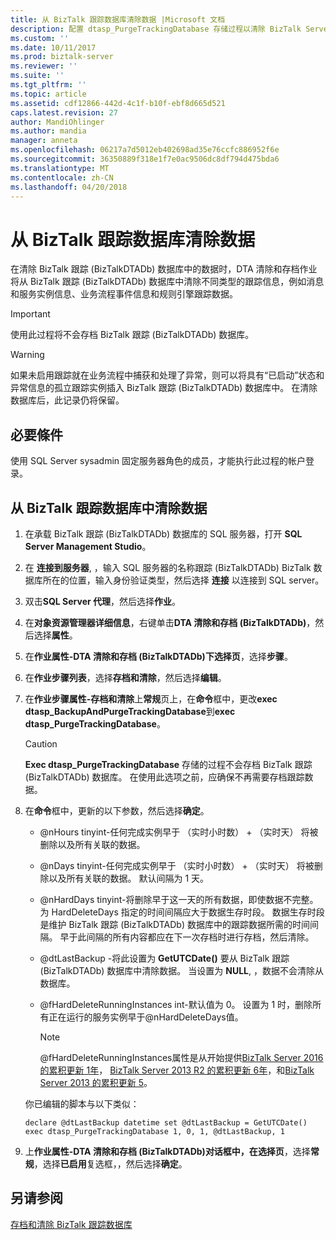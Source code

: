 ```yaml
---
title: 从 BizTalk 跟踪数据库清除数据 |Microsoft 文档
description: 配置 dtasp_PurgeTrackingDatabase 存储过程以清除 BizTalk Server 中的跟踪数据库 (BizTalkDTADB)
ms.custom: ''
ms.date: 10/11/2017
ms.prod: biztalk-server
ms.reviewer: ''
ms.suite: ''
ms.tgt_pltfrm: ''
ms.topic: article
ms.assetid: cdf12866-442d-4c1f-b10f-ebf8d665d521
caps.latest.revision: 27
author: MandiOhlinger
ms.author: mandia
manager: anneta
ms.openlocfilehash: 06217a7d5012eb402698ad35e76ccfc886952f6e
ms.sourcegitcommit: 36350889f318e1f7e0ac9506dc8df794d475bda6
ms.translationtype: MT
ms.contentlocale: zh-CN
ms.lasthandoff: 04/20/2018
---
```

# <a name="purge-data-from-the-biztalk-tracking-database"></a>从 BizTalk 跟踪数据库清除数据
在清除 BizTalk 跟踪 (BizTalkDTADb) 数据库中的数据时，DTA 清除和存档作业将从 BizTalk 跟踪 (BizTalkDTADb) 数据库中清除不同类型的跟踪信息，例如消息和服务实例信息、业务流程事件信息和规则引擎跟踪数据。  
  
> [!IMPORTANT]
>  使用此过程将不会存档 BizTalk 跟踪 (BizTalkDTADb) 数据库。  
  
> [!WARNING]
>  如果未启用跟踪就在业务流程中捕获和处理了异常，则可以将具有“已启动”状态和异常信息的孤立跟踪实例插入 BizTalk 跟踪 (BizTalkDTADb) 数据库中。 在清除数据库后，此记录仍将保留。  
  
## <a name="prerequisites"></a>必要條件  
使用 SQL Server sysadmin 固定服务器角色的成员，才能执行此过程的帐户登录。  
  
## <a name="purge-data-from-the-biztalk-tracking-database"></a>从 BizTalk 跟踪数据库中清除数据  
  
1.  在承载 BizTalk 跟踪 (BizTalkDTADb) 数据库的 SQL 服务器，打开 **SQL Server Management Studio**。 
  
2.  在 **连接到服务器**, ，输入 SQL 服务器的名称跟踪 (BizTalkDTADb) BizTalk 数据库所在的位置，输入身份验证类型，然后选择 **连接** 以连接到 SQL server。 
  
3.  双击**SQL Server 代理**，然后选择**作业**。  
  
4.  在**对象资源管理器详细信息**，右键单击**DTA 清除和存档 (BizTalkDTADb)**，然后选择**属性**。  
  
5.  在**作业属性-DTA 清除和存档 (BizTalkDTADb)**下**选择页**，选择**步骤**。  
  
6.  在**作业步骤列表**，选择**存档和清除**，然后选择**编辑**。  
  
7.  在**作业步骤属性-存档和清除**上**常规**页上，在**命令**框中，更改**exec dtasp_BackupAndPurgeTrackingDatabase**到**exec dtasp_PurgeTrackingDatabase**。  
  
    > [!CAUTION]
    >  **Exec dtasp_PurgeTrackingDatabase** 存储的过程不会存档 BizTalk 跟踪 (BizTalkDTADb) 数据库。 在使用此选项之前，应确保不再需要存档跟踪数据。  
  
8.  在**命令**框中，更新的以下参数，然后选择**确定**。  
  
    -   @nHours tinyint-任何完成实例早于 （实时小时数） + （实时天） 将被删除以及所有关联的数据。  
  
    -   @nDays tinyint-任何完成实例早于 （实时小时数） + （实时天） 将被删除以及所有关联的数据。 默认间隔为 1 天。  
  
    -   @nHardDays tinyint-将删除早于这一天的所有数据，即使数据不完整。 为 HardDeleteDays 指定的时间间隔应大于数据生存时段。 数据生存时段是维护 BizTalk 跟踪 (BizTalkDTADb) 数据库中的跟踪数据所需的时间间隔。 早于此间隔的所有内容都应在下一次存档时进行存档，然后清除。  
  
    -   @dtLastBackup -将此设置为 **GetUTCDate()** 要从 BizTalk 跟踪 (BizTalkDTADb) 数据库中清除数据。 当设置为 **NULL**, ，数据不会清除从数据库。  

    -  @fHardDeleteRunningInstances int-默认值为 0。 设置为 1 时，删除所有正在运行的服务实例早于@nHardDeleteDays值。  
    
        > [!NOTE] 
        > @fHardDeleteRunningInstances属性是从开始提供[BizTalk Server 2016 的累积更新 1年](https://support.microsoft.com/help/3208238/cumulative-update-1-for-microsoft-biztalk-server-2016)， [BizTalk Server 2013 R2 的累积更新 6年](https://support.microsoft.com/en-us/help/4020020/cumulative-update-package-6-for-biztalk-server-2013-r2)，和[BizTalk Server 2013 的累积更新 5](https://support.microsoft.com/help/3194301/cumulative-update-5-for-biztalk-server-2013)。   

    你已编辑的脚本与以下类似：  
  
    ```  
    declare @dtLastBackup datetime set @dtLastBackup = GetUTCDate() exec dtasp_PurgeTrackingDatabase 1, 0, 1, @dtLastBackup, 1  
    ```  
    
9. 上**作业属性-DTA 清除和存档 (BizTalkDTADb)**对话框中，在**选择页**，选择**常规**，选择**已启用**复选框，，然后选择**确定**。  
  
## <a name="see-also"></a>另请参阅  
 [存档和清除 BizTalk 跟踪数据库](../core/archiving-and-purging-the-biztalk-tracking-database.md)
